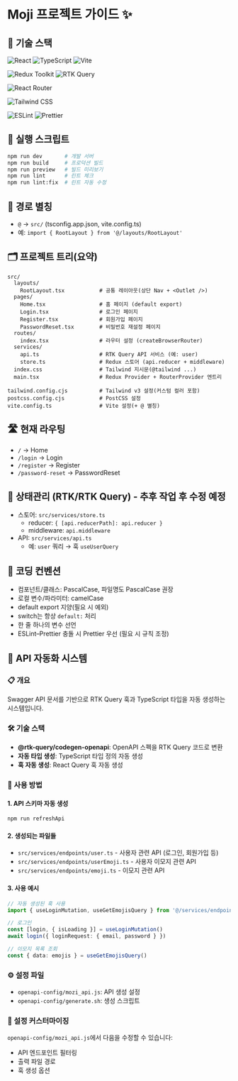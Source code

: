 # Moji 프로젝트 가이드 ✨

## 🧱 기술 스택

<!-- Core -->

![React](https://img.shields.io/badge/React-20232a?logo=react&logoColor=61DAFB)
![TypeScript](https://img.shields.io/badge/TypeScript-3178C6?logo=typescript&logoColor=fff)
![Vite](https://img.shields.io/badge/Vite-646CFF?logo=vite&logoColor=fff)

<!-- State -->

![Redux Toolkit](https://img.shields.io/badge/Redux%20Toolkit-593D88?logo=redux&logoColor=fff)
![RTK Query](https://img.shields.io/badge/RTK%20Query-CA4245?logo=redux&logoColor=fff)

<!-- Routing -->

![React Router](https://img.shields.io/badge/React%20Router-CA4245?logo=reactrouter&logoColor=fff)

<!-- Style -->

![Tailwind CSS](https://img.shields.io/badge/Tailwind%20CSS-06B6D4?logo=tailwindcss&logoColor=fff)

<!-- DX -->

![ESLint](https://img.shields.io/badge/ESLint-4B32C3?logo=eslint&logoColor=fff)
![Prettier](https://img.shields.io/badge/Prettier-1A2C34?logo=prettier&logoColor=F7BA3E)

## 🚀 실행 스크립트

```bash
npm run dev       # 개발 서버
npm run build     # 프로덕션 빌드
npm run preview   # 빌드 미리보기
npm run lint      # 린트 체크
npm run lint:fix  # 린트 자동 수정
```

## 🧭 경로 별칭

- `@` → `src/` (tsconfig.app.json, vite.config.ts)
- 예: `import { RootLayout } from '@/layouts/RootLayout'`

## 🗂️ 프로젝트 트리(요약)

```text
src/
  layouts/
    RootLayout.tsx           # 공통 레이아웃(상단 Nav + <Outlet />)
  pages/
    Home.tsx                 # 홈 페이지 (default export)
    Login.tsx                # 로그인 페이지
    Register.tsx             # 회원가입 페이지
    PasswordReset.tsx        # 비밀번호 재설정 페이지
  routes/
    index.tsx                # 라우터 설정 (createBrowserRouter)
  services/
    api.ts                   # RTK Query API 서비스 (예: user)
    store.ts                 # Redux 스토어 (api.reducer + middleware)
  index.css                  # Tailwind 지시문(@tailwind ...)
  main.tsx                   # Redux Provider + RouterProvider 엔트리

tailwind.config.cjs          # Tailwind v3 설정(커스텀 컬러 포함)
postcss.config.cjs           # PostCSS 설정
vite.config.ts               # Vite 설정(+ @ 별칭)
```

## 🛣️ 현재 라우팅

- `/` → Home
- `/login` → Login
- `/register` → Register
- `/password-reset` → PasswordReset

## 🧰 상태관리 (RTK/RTK Query) - 추후 작업 후 수정 예정

- 스토어: `src/services/store.ts`
  - reducer: `{ [api.reducerPath]: api.reducer }`
  - middleware: `api.middleware`
- API: `src/services/api.ts`
  - 예: `user` 쿼리 → 훅 `useUserQuery`

## 📏 코딩 컨벤션

- 컴포넌트/클래스: PascalCase, 파일명도 PascalCase 권장
- 로컬 변수/파라미터: camelCase
- default export 지양(필요 시 예외)
- switch는 항상 `default:` 처리
- 한 줄 하나의 변수 선언
- ESLint–Prettier 충돌 시 Prettier 우선 (필요 시 규칙 조정)

## 🔄 API 자동화 시스템

### 📋 개요
Swagger API 문서를 기반으로 RTK Query 훅과 TypeScript 타입을 자동 생성하는 시스템입니다.

### 🛠️ 기술 스택
- **@rtk-query/codegen-openapi**: OpenAPI 스펙을 RTK Query 코드로 변환
- **자동 타입 생성**: TypeScript 타입 정의 자동 생성
- **훅 자동 생성**: React Query 훅 자동 생성

### 🚀 사용 방법

#### 1. API 스키마 자동 생성
```bash
npm run refreshApi
```

#### 2. 생성되는 파일들
- `src/services/endpoints/user.ts` - 사용자 관련 API (로그인, 회원가입 등)
- `src/services/endpoints/userEmoji.ts` - 사용자 이모지 관련 API
- `src/services/endpoints/emoji.ts` - 이모지 관련 API

#### 3. 사용 예시
```typescript
// 자동 생성된 훅 사용
import { useLoginMutation, useGetEmojisQuery } from '@/services/endpoints'

// 로그인
const [login, { isLoading }] = useLoginMutation()
await login({ loginRequest: { email, password } })

// 이모지 목록 조회
const { data: emojis } = useGetEmojisQuery()
```

### ⚙️ 설정 파일
- `openapi-config/mozi_api.js`: API 생성 설정
- `openapi-config/generate.sh`: 생성 스크립트

### 🔧 설정 커스터마이징
`openapi-config/mozi_api.js`에서 다음을 수정할 수 있습니다:
- API 엔드포인트 필터링
- 출력 파일 경로
- 훅 생성 옵션

